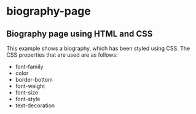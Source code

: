 # biography-page
## Biography page using HTML and CSS

This example shows a biography, which has been styled using CSS. The CSS properties that are used are as follows:

- font-family
- color
- border-bottom
- font-weight
- font-size
- font-style
- text-decoration
